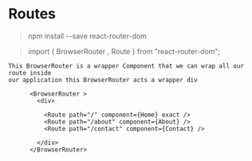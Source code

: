 # Routes


> npm install --save react-router-dom

> import { BrowserRouter , Route } from "react-router-dom";

>  <BrowserRouter >  <BrowserRouter /> 
```
This BrowserRouter is a wrapper Component that we can wrap all our route inside
our application this BrowserRouter acts a wrapper div
```
  
> 
```
      <BrowserRouter > 
        <div>      
        
          <Route path="/" component={Home} exact />
          <Route path="/about" component={About} />
          <Route path="/contact" component={Contact} />

        </div>
      </BrowserRouter>
      
 ```
